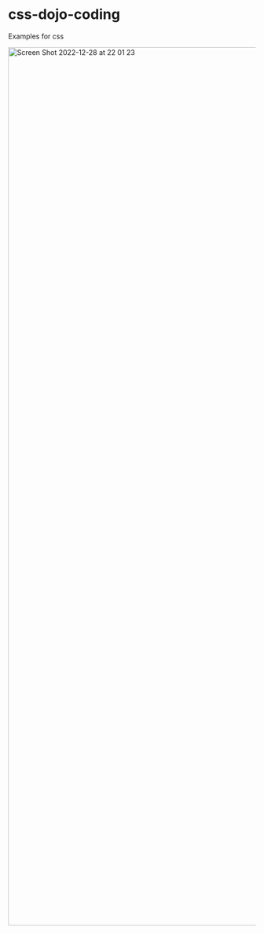 # css-dojo-coding
Examples for css

<img width="1789" alt="Screen Shot 2022-12-28 at 22 01 23" src="https://user-images.githubusercontent.com/25912510/209897912-c03a2c8c-e561-488b-9651-0783587e744d.png">
